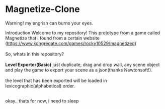 # Magnetize-Clone
Warning! my engrish can burns your eyes.

Introduction
  Welcome to my repository! This prototype from a game called Magnetize that i found from a certain website (https://www.kongregate.com/games/rocky10529/magnetized)<br></br>
So, whats in this repository?<br></br>
<b>Level Exporter(Basic)</b>
  just duplicate, drag and drop wall, any scene object and play the game to export your scene as a json(thanks Newtonsoft!).<br></br>
  the level that has been exported will be loaded in lexicographic(alphabetical) order.<br></br>

okay.. thats for now, i need to sleep<br></br>

